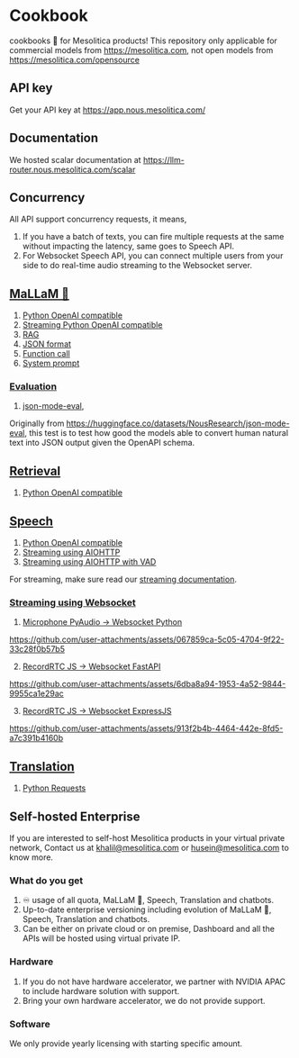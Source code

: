 # Cookbook

cookbooks 📖 for Mesolitica products! This repository only applicable for commercial models from https://mesolitica.com, not open models from https://mesolitica.com/opensource

## API key

Get your API key at https://app.nous.mesolitica.com/

## Documentation

We hosted scalar documentation at https://llm-router.nous.mesolitica.com/scalar

## Concurrency

All API support concurrency requests, it means,

1. If you have a batch of texts, you can fire multiple requests at the same without impacting the latency, same goes to Speech API.
2. For Websocket Speech API, you can connect multiple users from your side to do real-time audio streaming to the Websocket server.

## [MaLLaM 🌙](cookbook/mallam)

1. [Python OpenAI compatible]()
2. [Streaming Python OpenAI compatible]()
3. [RAG](cookbook/mallam/RAG.ipynb)
4. [JSON format](cookbook/mallam/JSON-format.ipynb)
5. [Function call](cookbook/mallam/function-call.ipynb)
6. [System prompt](cookbook/mallam/system-prompt.ipynb)

### [Evaluation](cookbook/mallam/evaluation)

1. [json-mode-eval](evaluation/json-mode-eval),

Originally from https://huggingface.co/datasets/NousResearch/json-mode-eval, this test is to test how good the models able to convert human natural text into JSON output given the OpenAPI schema.

## [Retrieval](cookbook/retrieval)

1. [Python OpenAI compatible]()

## [Speech](cookbook/speech)

1. [Python OpenAI compatible](cookbook/speech/python-openai.ipynb)
2. [Streaming using AIOHTTP](cookbook/speech/streaming-python.ipynb)
3. [Streaming using AIOHTTP with VAD](cookbook/speech/streaming-python-vad.ipynb)

For streaming, make sure read our [streaming documentation](cookbook/speech/streaming.md).

### [Streaming using Websocket](cookbook/speech/websocket)

1. [Microphone PyAudio -> Websocket Python](cookbook/speech/websocket/pyaudio-websocket.ipynb)

https://github.com/user-attachments/assets/067859ca-5c05-4704-9f22-33c28f0b57b5

2. [RecordRTC JS -> Websocket FastAPI](cookbook/speech/websocket/recordrtc-fastapi.py)

https://github.com/user-attachments/assets/6dba8a94-1953-4a52-9844-9955ca1e29ac

3. [RecordRTC JS -> Websocket ExpressJS](cookbook/speech/websocket/recordrtc.js)

https://github.com/user-attachments/assets/913f2b4b-4464-442e-8fd5-a7c391b4160b

## [Translation](cookbook/translation)

1. [Python Requests]()

## Self-hosted Enterprise

If you are interested to self-host Mesolitica products in your virtual private network, Contact us at khalil@mesolitica.com or husein@mesolitica.com to know more.

### What do you get

1. ♾️ usage of all quota, MaLLaM 🌙, Speech, Translation and chatbots.
2. Up-to-date enterprise versioning including evolution of MaLLaM 🌙, Speech, Translation and chatbots.
3. Can be either on private cloud or on premise, Dashboard and all the APIs will be hosted using virtual private IP.

### Hardware

1. If you do not have hardware accelerator, we partner with NVIDIA APAC to include hardware solution with support.
2. Bring your own hardware accelerator, we do not provide support.

### Software

We only provide yearly licensing with starting specific amount.
